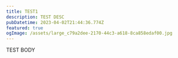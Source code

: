 ```yaml
---
title: TEST1
description: TEST DESC
pubDatetime: 2023-04-02T21:44:36.774Z
featured: true
ogImage: /assets/large_c79a2dee-2170-44c3-a618-8ca858edaf00.jpg
---
```

T﻿EST BODY
